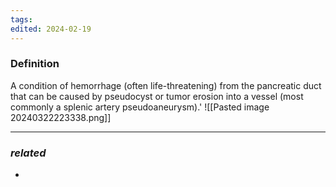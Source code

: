 ```yaml
---
tags: 
edited: 2024-02-19
---
```

### Definition
A condition of hemorrhage (often life-threatening) from the pancreatic duct that can be caused by pseudocyst or tumor erosion into a vessel (most commonly a splenic artery pseudoaneurysm).'
![[Pasted image 20240322223338.png]]

---
### *related*
- 